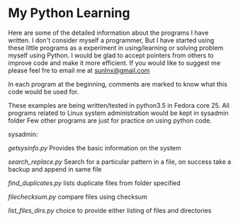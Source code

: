 # My Python Learning

Here are some of the detailed information about the programs I have written. I don't consider myself a programmer, But I have started using these little programs as a experiment in using/learning or solving problem myself using Python. I would be glad to accept pointers from others to improve code and make it more efficient. If you would like to suggest me please feel fre to email me at sunlnx@gmail.com

In each program at the beginning, comments are marked to know what this code would be used for.

These examples are being written/tested in python3.5 in Fedora core 25. All programs related to Linux system administration would be kept in sysadmin folder
Few other programs are just for practice on using python code.

sysadmin:

*getsysinfo.py* Provides the basic information on the system

*search_replace.py* Search for a particular pattern in a file, on success take a backup and append in same file

*find_duplicates.py* lists duplicate files from folder specified

*filechecksum.py* compare files using checksum

*list_files_dirs.py* choice to provide either listing of files and directories
